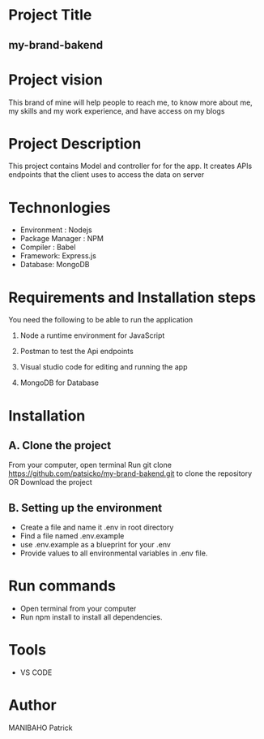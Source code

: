 
# Project Title
## my-brand-bakend
# Project vision
This brand of mine will help people to reach me, to know more about me, my skills and my work experience, and have access on my blogs
# Project Description
 This project contains Model and controller for for the app. It creates APIs endpoints that the client uses to access the data on server
# Technonlogies
- Environment : Nodejs
- Package Manager : NPM
- Compiler : Babel
- Framework: Express.js
- Database: MongoDB

# Requirements and Installation steps

You need the following to be able to run the application
1. Node a runtime environment for JavaScript

2. Postman to test the Api endpoints

3. Visual studio code for editing and running the app

4. MongoDB for Database

# Installation
## A. Clone the project
From your computer, open terminal
Run git clone https://github.com/patsicko/my-brand-bakend.git to clone the repository OR Download the project
## B. Setting up the environment
- Create a file and name it .env in root directory
- Find a file named .env.example
- use .env.example as a blueprint for your .env
- Provide values to all environmental variables in .env file.
# Run commands
- Open terminal from your computer
- Run npm install to install all dependencies.

# Tools
- VS CODE
# Author
MANIBAHO Patrick




